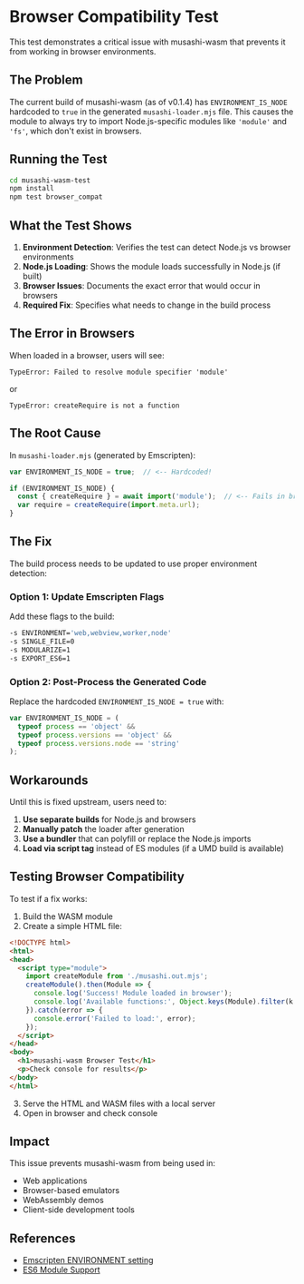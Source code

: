 # Browser Compatibility Test

This test demonstrates a critical issue with musashi-wasm that prevents it from working in browser environments.

## The Problem

The current build of musashi-wasm (as of v0.1.4) has `ENVIRONMENT_IS_NODE` hardcoded to `true` in the generated `musashi-loader.mjs` file. This causes the module to always try to import Node.js-specific modules like `'module'` and `'fs'`, which don't exist in browsers.

## Running the Test

```bash
cd musashi-wasm-test
npm install
npm test browser_compat
```

## What the Test Shows

1. **Environment Detection**: Verifies the test can detect Node.js vs browser environments
2. **Node.js Loading**: Shows the module loads successfully in Node.js (if built)
3. **Browser Issues**: Documents the exact error that would occur in browsers
4. **Required Fix**: Specifies what needs to change in the build process

## The Error in Browsers

When loaded in a browser, users will see:
```
TypeError: Failed to resolve module specifier 'module'
```
or
```
TypeError: createRequire is not a function
```

## The Root Cause

In `musashi-loader.mjs` (generated by Emscripten):
```javascript
var ENVIRONMENT_IS_NODE = true;  // <-- Hardcoded!

if (ENVIRONMENT_IS_NODE) {
  const { createRequire } = await import('module');  // <-- Fails in browser!
  var require = createRequire(import.meta.url);
}
```

## The Fix

The build process needs to be updated to use proper environment detection:

### Option 1: Update Emscripten Flags
Add these flags to the build:
```bash
-s ENVIRONMENT='web,webview,worker,node'
-s SINGLE_FILE=0
-s MODULARIZE=1
-s EXPORT_ES6=1
```

### Option 2: Post-Process the Generated Code
Replace the hardcoded `ENVIRONMENT_IS_NODE = true` with:
```javascript
var ENVIRONMENT_IS_NODE = (
  typeof process == 'object' && 
  typeof process.versions == 'object' && 
  typeof process.versions.node == 'string'
);
```

## Workarounds

Until this is fixed upstream, users need to:

1. **Use separate builds** for Node.js and browsers
2. **Manually patch** the loader after generation
3. **Use a bundler** that can polyfill or replace the Node.js imports
4. **Load via script tag** instead of ES modules (if a UMD build is available)

## Testing Browser Compatibility

To test if a fix works:

1. Build the WASM module
2. Create a simple HTML file:
```html
<!DOCTYPE html>
<html>
<head>
  <script type="module">
    import createModule from './musashi.out.mjs';
    createModule().then(Module => {
      console.log('Success! Module loaded in browser');
      console.log('Available functions:', Object.keys(Module).filter(k => k.startsWith('_')));
    }).catch(error => {
      console.error('Failed to load:', error);
    });
  </script>
</head>
<body>
  <h1>musashi-wasm Browser Test</h1>
  <p>Check console for results</p>
</body>
</html>
```

3. Serve the HTML and WASM files with a local server
4. Open in browser and check console

## Impact

This issue prevents musashi-wasm from being used in:
- Web applications
- Browser-based emulators
- WebAssembly demos
- Client-side development tools

## References

- [Emscripten ENVIRONMENT setting](https://emscripten.org/docs/tools_reference/settings_reference.html#environment)
- [ES6 Module Support](https://emscripten.org/docs/api_reference/module.html#es6-modules)